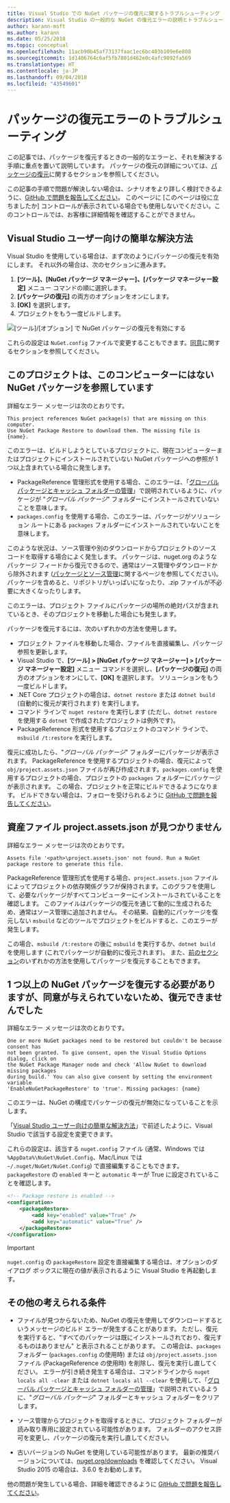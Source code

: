 ```yaml
---
title: Visual Studio での NuGet パッケージの復元に関するトラブルシューティング
description: Visual Studio の一般的な NuGet の復元エラーの説明とトラブルシューティングの方法です。
author: karann-msft
ms.author: karann
ms.date: 05/25/2018
ms.topic: conceptual
ms.openlocfilehash: 11acb90b45af73137faac1ec6bc403b109e6e808
ms.sourcegitcommit: 1d1406764c6af5fb7801d462e0c4afc9092fa569
ms.translationtype: HT
ms.contentlocale: ja-JP
ms.lasthandoff: 09/04/2018
ms.locfileid: "43549601"
---
```

# <a name="troubleshooting-package-restore-errors"></a>パッケージの復元エラーのトラブルシューティング

この記事では、パッケージを復元するときの一般的なエラーと、それを解決する手順に重点を置いて説明しています。 パッケージの復元の詳細については、[パッケージの復元](../consume-packages/package-restore.md#enabling-and-disabling-package-restore)に関するセクションを参照してください。

この記事の手順で問題が解決しない場合は、シナリオをより詳しく検討できるように、[GitHub で問題を報告してください](https://github.com/NuGet/docs.microsoft.com-nuget/issues)。 このページに [このページは役に立ちましたか] コントロールが表示されている場合でも使用しないでください。このコントロールでは、お客様に詳細情報を確認することができません。

## <a name="quick-solution-for-visual-studio-users"></a>Visual Studio ユーザー向けの簡単な解決方法

Visual Studio を使用している場合は、まず次のようにパッケージの復元を有効にします。 それ以外の場合は、次のセクションに進みます。

1. **[ツール]、[NuGet パッケージ マネージャー]、[パッケージ マネージャー設定]** メニュー コマンドの順に選択します。
1. **[パッケージの復元]** の両方のオプションをオンにします。
1. **[OK]** を選択します。
1. プロジェクトをもう一度ビルドします。

![[ツール]/[オプション] で NuGet パッケージの復元を有効にする](../consume-packages/media/restore-01-autorestoreoptions.png)

これらの設定は `NuGet.config` ファイルで変更することもできます。[同意](#consent)に関するセクションを参照してください。

<a name="missing"></a>

## <a name="this-project-references-nuget-packages-that-are-missing-on-this-computer"></a>このプロジェクトは、このコンピューターにはない NuGet パッケージを参照しています

詳細なエラー メッセージは次のとおりです。

```output
This project references NuGet package(s) that are missing on this computer.
Use NuGet Package Restore to download them. The missing file is {name}.
```

このエラーは、ビルドしようとしているプロジェクトに、現在コンピューターまたはプロジェクトにインストールされていない NuGet パッケージへの参照が 1 つ以上含まれている場合に発生します。

- PackageReference 管理形式を使用する場合、このエラーは、「[グローバル パッケージとキャッシュ フォルダーの管理](managing-the-global-packages-and-cache-folders.md)」で説明されているように、パッケージが "*グローバル パッケージ*" フォルダーにインストールされていないことを意味します。
- `packages.config` を使用する場合、このエラーは、パッケージがソリューション ルートにある `packages` フォルダーにインストールされていないことを意味します。

このような状況は、ソース管理や別のダウンロードからプロジェクトのソース コードを取得する場合によく発生します。 パッケージは、nuget.org のようなパッケージ フィードから復元できるので、通常はソース管理やダウンロードから除外されます ([パッケージとソース管理](Packages-and-Source-Control.md)に関するページを参照してください)。 パッケージを含めると、リポジトリがいっぱいになったり、.zip ファイルが不必要に大きくなったりします。

このエラーは、プロジェクト ファイルにパッケージの場所の絶対パスが含まれているとき、そのプロジェクトを移動した場合にも発生します。

パッケージを復元するには、次のいずれかの方法を使用します。

- プロジェクト ファイルを移動した場合、ファイルを直接編集し、パッケージ参照を更新します。
- Visual Studio で、**[ツール] > [NuGet パッケージ マネージャー] > [パッケージ マネージャー設定]** メニュー コマンドを選択し、**[パッケージの復元]** の両方のオプションをオンにして、**[OK]** を選択します。 ソリューションをもう一度ビルドします。
- .NET Core プロジェクトの場合は、`dotnet restore` または `dotnet build` (自動的に復元が実行されます) を実行します。
- コマンド ラインで `nuget restore` を実行します (ただし、`dotnet restore` を使用する `dotnet` で作成されたプロジェクトは例外です)。
- PackageReference 形式を使用するプロジェクトのコマンド ラインで、`msbuild /t:restore` を実行します。

復元に成功したら、"*グローバル パッケージ*" フォルダーにパッケージが表示されます。 PackageReference を使用するプロジェクトの場合、復元によって `obj/project.assets.json` ファイルが再び作成されます。`packages.config` を使用するプロジェクトの場合、プロジェクトの `packages` フォルダーにパッケージが表示されます。 この場合、プロジェクトを正常にビルドできるようになります。 ビルドできない場合は、フォローを受けられるように [GitHub で問題を報告してください](https://github.com/NuGet/docs.microsoft.com-nuget/issues)。

<a name="assets"></a>

## <a name="assets-file-projectassetsjson-not-found"></a>資産ファイル project.assets.json が見つかりません

詳細なエラー メッセージは次のとおりです。

```output
Assets file '<path>\project.assets.json' not found. Run a NuGet package restore to generate this file.
```

PackageReference 管理形式を使用する場合、`project.assets.json` ファイルによってプロジェクトの依存関係グラフが保持されます。このグラフを使用して、必要なパッケージがすべてコンピューターにインストールされていることを確認します。 このファイルはパッケージの復元を通じて動的に生成されるため、通常はソース管理に追加されません。 その結果、自動的にパッケージを復元しない `msbuild` などのツールでプロジェクトをビルドすると、このエラーが発生します。

この場合、`msbuild /t:restore` の後に `msbuild` を実行するか、`dotnet build` を使用します (これでパッケージが自動的に復元されます)。 また、[前のセクション](#missing)のいずれかの方法を使用してパッケージを復元することもできます。

<a name="consent"></a>

## <a name="one-or-more-nuget-packages-need-to-be-restored-but-couldnt-be-because-consent-has-not-been-granted"></a>1 つ以上の NuGet パッケージを復元する必要がありますが、同意が与えられていないため、復元できませんでした

詳細なエラー メッセージは次のとおりです。

```output
One or more NuGet packages need to be restored but couldn't be because consent has
not been granted. To give consent, open the Visual Studio Options dialog, click on
the NuGet Package Manager node and check 'Allow NuGet to download missing packages
during build.' You can also give consent by setting the environment variable
'EnableNuGetPackageRestore' to 'true'. Missing packages: {name}
```

このエラーは、NuGet の構成でパッケージの復元が無効になっていることを示します。

「[Visual Studio ユーザー向けの簡単な解決方法](#quick-solution-for-visual-studio-users)」で前述したように、Visual Studio で該当する設定を変更できます。

これらの設定は、該当する `nuget.config` ファイル (通常、Windows では `%AppData%\NuGet\NuGet.Config`、Mac/Linux では `~/.nuget/NuGet/NuGet.Config`) で直接編集することもできます。 `packageRestore` の `enabled` キーと `automatic` キーが True に設定されていることを確認します。

```xml
<!-- Package restore is enabled -->
<configuration>
    <packageRestore>
        <add key="enabled" value="True" />
        <add key="automatic" value="True" />
    </packageRestore>
</configuration>
```

> [!Important]
> `nuget.config` の `packageRestore` 設定を直接編集する場合は、オプションのダイアログ ボックスに現在の値が表示されるように Visual Studio を再起動します。

## <a name="other-potential-conditions"></a>その他の考えられる条件

- ファイルが見つからないため、NuGet の復元を使用してダウンロードするというメッセージのビルド エラーが発生することがあります。 ただし、復元を実行すると、"すべてのパッケージは既にインストールされており、復元するものはありません" と表示されることがあります。 この場合は、`packages` フォルダー (`packages.config` の使用時) または `obj/project.assets.json` ファイル (PackageReference の使用時) を削除し、復元を実行し直してください。 エラーが引き続き発生する場合は、コマンドラインから `nuget locals all -clear` または `dotnet locals all --clear` を使用して、「[グローバル パッケージとキャッシュ フォルダーの管理](managing-the-global-packages-and-cache-folders.md)」で説明されているように、"*グローバル パッケージ*" フォルダーとキャッシュ フォルダーをクリアします。

- ソース管理からプロジェクトを取得するときに、プロジェクト フォルダーが読み取り専用に設定されている可能性があります。 フォルダーのアクセス許可を変更し、パッケージの復元を実行し直してください。

- 古いバージョンの NuGet を使用している可能性があります。 最新の推奨バージョンについては、[nuget.org/downloads](https://www.nuget.org/downloads) を確認してください。 Visual Studio 2015 の場合は、3.6.0 をお勧めします。

他の問題が発生している場合、詳細を確認できるように [GitHub で問題を報告してください](https://github.com/NuGet/docs.microsoft.com-nuget/issues)。